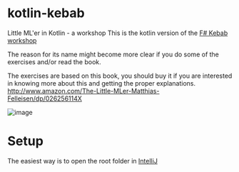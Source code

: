 # kotlin-kebab

Little ML'er in Kotlin - a workshop
This is the kotlin version of the [F# Kebab workshop](https://github.com/bjartwolf/Kebab)

The reason for its name might become more clear if you do some of the exercises and/or read the book.

The exercises are based on this book, you should buy it if you are interested in knowing more about this and getting the proper explanations. 
http://www.amazon.com/The-Little-MLer-Matthias-Felleisen/dp/026256114X

![image](https://mitpress.mit.edu/sites/default/files/9780262561143.jpg)

# Setup
The easiest way is to open the root folder in [IntelliJ](https://www.jetbrains.com/idea/)
